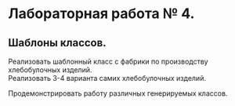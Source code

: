 Лабораторная работа № 4.
====
Шаблоны классов. 
----
Реализовать шаблонный класс с фабрики по производству хлебобулочных изделий.  
Реализовать 3-4 варианта самих хлебобулочных изделий.  

Продемонстрировать работу различных генерируемых классов.
